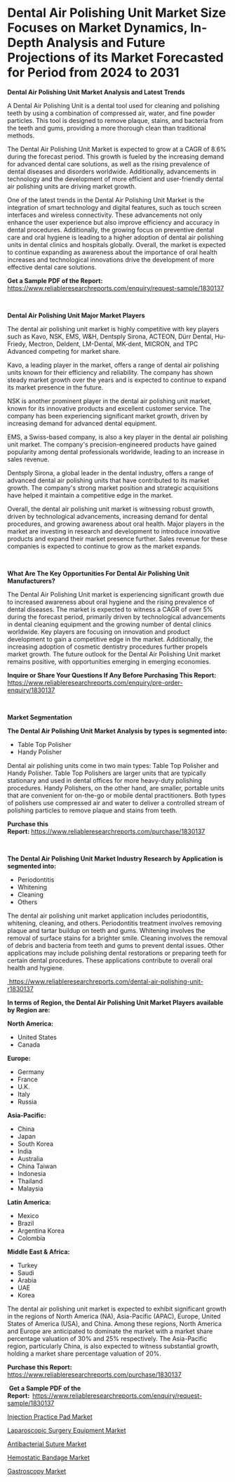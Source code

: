 <p><h1>Dental Air Polishing Unit Market Size Focuses on Market Dynamics, In-Depth Analysis and Future Projections of its Market Forecasted for Period from 2024 to 2031</h1></p><p><strong>Dental Air Polishing Unit Market Analysis and Latest Trends</strong></p>
<p><p>A Dental Air Polishing Unit is a dental tool used for cleaning and polishing teeth by using a combination of compressed air, water, and fine powder particles. This tool is designed to remove plaque, stains, and bacteria from the teeth and gums, providing a more thorough clean than traditional methods.</p><p>The Dental Air Polishing Unit Market is expected to grow at a CAGR of 8.6% during the forecast period. This growth is fueled by the increasing demand for advanced dental care solutions, as well as the rising prevalence of dental diseases and disorders worldwide. Additionally, advancements in technology and the development of more efficient and user-friendly dental air polishing units are driving market growth.</p><p>One of the latest trends in the Dental Air Polishing Unit Market is the integration of smart technology and digital features, such as touch screen interfaces and wireless connectivity. These advancements not only enhance the user experience but also improve efficiency and accuracy in dental procedures. Additionally, the growing focus on preventive dental care and oral hygiene is leading to a higher adoption of dental air polishing units in dental clinics and hospitals globally. Overall, the market is expected to continue expanding as awareness about the importance of oral health increases and technological innovations drive the development of more effective dental care solutions.</p></p>
<p><strong>Get a Sample PDF of the Report:&nbsp;</strong> <a href="https://www.reliableresearchreports.com/enquiry/request-sample/1830137">https://www.reliableresearchreports.com/enquiry/request-sample/1830137</a></p>
<p>&nbsp;</p>
<p><strong>Dental Air Polishing Unit Major Market Players</strong></p>
<p><p>The dental air polishing unit market is highly competitive with key players such as Kavo, NSK, EMS, W&H, Dentsply Sirona, ACTEON, Dürr Dental, Hu-Friedy, Mectron, Deldent, LM-Dental, MK-dent, MICRON, and TPC Advanced competing for market share.</p><p>Kavo, a leading player in the market, offers a range of dental air polishing units known for their efficiency and reliability. The company has shown steady market growth over the years and is expected to continue to expand its market presence in the future.</p><p>NSK is another prominent player in the dental air polishing unit market, known for its innovative products and excellent customer service. The company has been experiencing significant market growth, driven by increasing demand for advanced dental equipment.</p><p>EMS, a Swiss-based company, is also a key player in the dental air polishing unit market. The company's precision-engineered products have gained popularity among dental professionals worldwide, leading to an increase in sales revenue.</p><p>Dentsply Sirona, a global leader in the dental industry, offers a range of advanced dental air polishing units that have contributed to its market growth. The company's strong market position and strategic acquisitions have helped it maintain a competitive edge in the market.</p><p>Overall, the dental air polishing unit market is witnessing robust growth, driven by technological advancements, increasing demand for dental procedures, and growing awareness about oral health. Major players in the market are investing in research and development to introduce innovative products and expand their market presence further. Sales revenue for these companies is expected to continue to grow as the market expands.</p></p>
<p>&nbsp;</p>
<p><strong>What Are The Key Opportunities For Dental Air Polishing Unit Manufacturers?</strong></p>
<p><p>The Dental Air Polishing Unit market is experiencing significant growth due to increased awareness about oral hygiene and the rising prevalence of dental diseases. The market is expected to witness a CAGR of over 5% during the forecast period, primarily driven by technological advancements in dental cleaning equipment and the growing number of dental clinics worldwide. Key players are focusing on innovation and product development to gain a competitive edge in the market. Additionally, the increasing adoption of cosmetic dentistry procedures further propels market growth. The future outlook for the Dental Air Polishing Unit market remains positive, with opportunities emerging in emerging economies.</p></p>
<p><strong>Inquire or Share Your Questions If Any Before Purchasing This Report:</strong> <a href="https://www.reliableresearchreports.com/enquiry/pre-order-enquiry/1830137">https://www.reliableresearchreports.com/enquiry/pre-order-enquiry/1830137</a></p>
<p>&nbsp;</p>
<p><strong>Market Segmentation</strong></p>
<p><strong>The Dental Air Polishing Unit Market Analysis by types is segmented into:</strong></p>
<p><ul><li>Table Top Polisher</li><li>Handy Polisher</li></ul></p>
<p><p>Dental air polishing units come in two main types: Table Top Polisher and Handy Polisher. Table Top Polishers are larger units that are typically stationary and used in dental offices for more heavy-duty polishing procedures. Handy Polishers, on the other hand, are smaller, portable units that are convenient for on-the-go or mobile dental practitioners. Both types of polishers use compressed air and water to deliver a controlled stream of polishing particles to remove plaque and stains from teeth.</p></p>
<p><strong>Purchase this Report:&nbsp;</strong><a href="https://www.reliableresearchreports.com/purchase/1830137">https://www.reliableresearchreports.com/purchase/1830137</a></p>
<p>&nbsp;</p>
<p><strong>The Dental Air Polishing Unit Market Industry Research by Application is segmented into:</strong></p>
<p><ul><li>Periodontitis</li><li>Whitening</li><li>Cleaning</li><li>Others</li></ul></p>
<p><p>The dental air polishing unit market application includes periodontitis, whitening, cleaning, and others. Periodontitis treatment involves removing plaque and tartar buildup on teeth and gums. Whitening involves the removal of surface stains for a brighter smile. Cleaning involves the removal of debris and bacteria from teeth and gums to prevent dental issues. Other applications may include polishing dental restorations or preparing teeth for certain dental procedures. These applications contribute to overall oral health and hygiene.</p></p>
<p><a href="https://www.reliableresearchreports.com/dental-air-polishing-unit-r1830137">&nbsp;https://www.reliableresearchreports.com/dental-air-polishing-unit-r1830137</a></p>
<p><strong>In terms of Region, the Dental Air Polishing Unit Market Players available by Region are:</strong></p>
<p>
    <p> <strong> North America: </strong>
        <ul>
            <li>United States</li>
            <li>Canada</li>
        </ul>
        </p> 
    <p> <strong> Europe: </strong>
        <ul>
            <li>Germany</li>
            <li>France</li>
            <li>U.K.</li>
            <li>Italy</li>
            <li>Russia</li>
        </ul>
        </p> 
    <p> <strong> Asia-Pacific: </strong>
        <ul>
            <li>China</li>
            <li>Japan</li>
            <li>South Korea</li>
            <li>India</li>
            <li>Australia</li>
            <li>China Taiwan</li>
            <li>Indonesia</li>
            <li>Thailand</li>
            <li>Malaysia</li>
        </ul>
        </p> 
    <p> <strong> Latin America: </strong>
        <ul>
            <li>Mexico</li>
            <li>Brazil</li>
            <li>Argentina Korea</li>
            <li>Colombia</li>
        </ul>
        </p> 
    <p> <strong> Middle East & Africa: </strong>
        <ul>
            <li>Turkey</li>
            <li>Saudi</li>
            <li>Arabia</li>
            <li>UAE</li>
            <li>Korea</li>
        </ul>
    </p>
    </p>
<p><p>The dental air polishing unit market is expected to exhibit significant growth in the regions of North America (NA), Asia-Pacific (APAC), Europe, United States of America (USA), and China. Among these regions, North America and Europe are anticipated to dominate the market with a market share percentage valuation of 30% and 25% respectively. The Asia-Pacific region, particularly China, is also expected to witness substantial growth, holding a market share percentage valuation of 20%.</p></p>
<p><strong>Purchase this Report: </strong><a href="https://www.reliableresearchreports.com/purchase/1830137">https://www.reliableresearchreports.com/purchase/1830137</a></p>
<p>&nbsp;<strong>Get a Sample PDF of the Report:&nbsp;&nbsp;</strong><a href="https://www.reliableresearchreports.com/enquiry/request-sample/1830137">https://www.reliableresearchreports.com/enquiry/request-sample/1830137</a></p>
<p><strong></strong></p>
<p><p><a href="https://github.com/nusratjahan12006/Market-Research-Report-List-2/blob/main/injection-practice-pad-market.md">Injection Practice Pad Market</a></p><p><a href="https://github.com/alexxisgm/Market-Research-Report-List-2/blob/main/laparoscopic-surgery-equipment-market.md">Laparoscopic Surgery Equipment Market</a></p><p><a href="https://github.com/wrwgzwbr35/Market-Research-Report-List-2/blob/main/antibacterial-suture-market.md">Antibacterial Suture Market</a></p><p><a href="https://github.com/sifatuddin25/Market-Research-Report-List-2/blob/main/hemostatic-bandage-market.md">Hemostatic Bandage Market</a></p><p><a href="https://github.com/mdhefjumiah/Market-Research-Report-List-2/blob/main/gastroscopy-market.md">Gastroscopy Market</a></p></p>